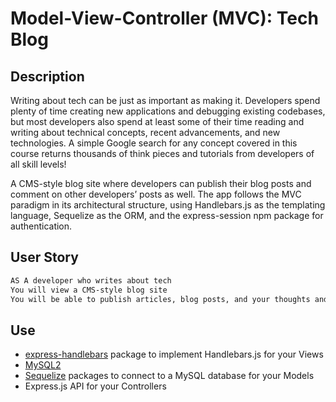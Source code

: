 # Model-View-Controller (MVC): Tech Blog

## Description

Writing about tech can be just as important as making it. Developers spend plenty of time creating new applications and debugging existing codebases, but most developers also spend at least some of their time reading and writing about technical concepts, recent advancements, and new technologies. A simple Google search for any concept covered in this course returns thousands of think pieces and tutorials from developers of all skill levels!

A CMS-style blog site where developers can publish their blog posts and comment on other developers’ posts as well. The app follows the MVC paradigm in its architectural structure, using Handlebars.js as the templating language, Sequelize as the ORM, and the express-session npm package for authentication.

## User Story

```md
AS A developer who writes about tech
You will view a CMS-style blog site
You will be able to publish articles, blog posts, and your thoughts and opinions
```

## Use
- [express-handlebars](https://www.npmjs.com/package/express-handlebars) package to implement Handlebars.js for your Views
- [MySQL2](https://www.npmjs.com/package/mysql2) 
- [Sequelize](https://www.npmjs.com/package/sequelize) packages to connect to a MySQL database for your Models 
- Express.js API for your Controllers

